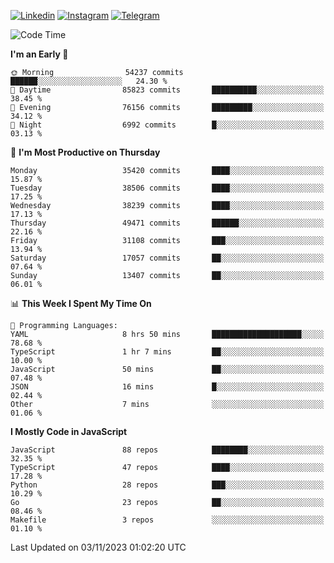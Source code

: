 [![Linkedin](https://img.shields.io/badge/-Archie-blue?style=flat-square&labelColor=gray&logo=Linkedin&logoColor=white&link=https://www.linkedin.com/in/archisdi)](https://www.linkedin.com/in/archisdi)
[![Instagram](https://img.shields.io/badge/-@archisdi-orange?style=flat-square&labelColor=gray&logo=Instagram&logoColor=white&link=https://www.instagram.com/archisdi)](https://www.instagram.com/archisdi)
[![Telegram](https://img.shields.io/badge/-aai-informational?style=flat-square&labelColor=gray&logo=telegram&logoColor=white&link=https://t.me/archisdi)](https://t.me/archisdi)

<!--START_SECTION:waka-->
![Code Time](http://img.shields.io/badge/Code%20Time-2%2C446%20hrs%2015%20mins-blue)

**I'm an Early 🐤** 

```text
🌞 Morning                54237 commits       ██████░░░░░░░░░░░░░░░░░░░   24.30 % 
🌆 Daytime                85823 commits       ██████████░░░░░░░░░░░░░░░   38.45 % 
🌃 Evening                76156 commits       █████████░░░░░░░░░░░░░░░░   34.12 % 
🌙 Night                  6992 commits        █░░░░░░░░░░░░░░░░░░░░░░░░   03.13 % 
```
📅 **I'm Most Productive on Thursday** 

```text
Monday                   35420 commits       ████░░░░░░░░░░░░░░░░░░░░░   15.87 % 
Tuesday                  38506 commits       ████░░░░░░░░░░░░░░░░░░░░░   17.25 % 
Wednesday                38239 commits       ████░░░░░░░░░░░░░░░░░░░░░   17.13 % 
Thursday                 49471 commits       ██████░░░░░░░░░░░░░░░░░░░   22.16 % 
Friday                   31108 commits       ███░░░░░░░░░░░░░░░░░░░░░░   13.94 % 
Saturday                 17057 commits       ██░░░░░░░░░░░░░░░░░░░░░░░   07.64 % 
Sunday                   13407 commits       ██░░░░░░░░░░░░░░░░░░░░░░░   06.01 % 
```


📊 **This Week I Spent My Time On** 

```text
💬 Programming Languages: 
YAML                     8 hrs 50 mins       ████████████████████░░░░░   78.68 % 
TypeScript               1 hr 7 mins         ██░░░░░░░░░░░░░░░░░░░░░░░   10.00 % 
JavaScript               50 mins             ██░░░░░░░░░░░░░░░░░░░░░░░   07.48 % 
JSON                     16 mins             █░░░░░░░░░░░░░░░░░░░░░░░░   02.44 % 
Other                    7 mins              ░░░░░░░░░░░░░░░░░░░░░░░░░   01.06 % 
```

**I Mostly Code in JavaScript** 

```text
JavaScript               88 repos            ████████░░░░░░░░░░░░░░░░░   32.35 % 
TypeScript               47 repos            ████░░░░░░░░░░░░░░░░░░░░░   17.28 % 
Python                   28 repos            ███░░░░░░░░░░░░░░░░░░░░░░   10.29 % 
Go                       23 repos            ██░░░░░░░░░░░░░░░░░░░░░░░   08.46 % 
Makefile                 3 repos             ░░░░░░░░░░░░░░░░░░░░░░░░░   01.10 % 
```




 Last Updated on 03/11/2023 01:02:20 UTC
<!--END_SECTION:waka-->